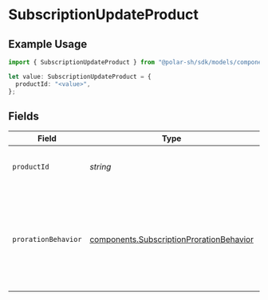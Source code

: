 # SubscriptionUpdateProduct

## Example Usage

```typescript
import { SubscriptionUpdateProduct } from "@polar-sh/sdk/models/components/subscriptionupdateproduct.js";

let value: SubscriptionUpdateProduct = {
  productId: "<value>",
};
```

## Fields

| Field                                                                                                      | Type                                                                                                       | Required                                                                                                   | Description                                                                                                |
| ---------------------------------------------------------------------------------------------------------- | ---------------------------------------------------------------------------------------------------------- | ---------------------------------------------------------------------------------------------------------- | ---------------------------------------------------------------------------------------------------------- |
| `productId`                                                                                                | *string*                                                                                                   | :heavy_check_mark:                                                                                         | Update subscription to another product.                                                                    |
| `prorationBehavior`                                                                                        | [components.SubscriptionProrationBehavior](../../models/components/subscriptionprorationbehavior.md)       | :heavy_minus_sign:                                                                                         | Determine how to handle the proration billing. If not provided, will use the default organization setting. |